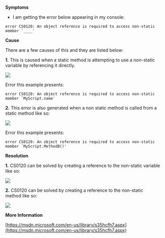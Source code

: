 

**Symptoms**


- I am getting the error below appearing in my console:


```
error CS0120: An object reference is required to access non-static member `____'
```


**Cause**



There are a few causes of this and they are listed below:



**1.**  This is caused when a static method is attempting to use a non-static variable by referencing it directly.



![](/hc/en-us/article_attachments/201828606/CS0120_a.png)



Error this example presents:


```
error CS0120: An object reference is required to access non-static member `MyScript.name'
```


**2.**  This error is also generated when a non static method is called from a static method like so:



![](/hc/en-us/article_attachments/201986043/CS0120_b.png)



Error this example presents:


```
error CS0120: An object reference is required to access non-static member `MyScript.MethodB()'
```


**Resolution**



**1.** CS0120 can be solved by creating a reference to the non-static variable like so:



![](/hc/en-us/article_attachments/201985993/CS0120_a1.png)



**2.**   CS0120 can be solved by creating a reference to the non-static method like so:



![](/hc/en-us/article_attachments/201828936/CS0120_b1.png)



**More Information**



[https://msdn.microsoft.com/en-us/library/s35hcfh7.aspx](https://msdn.microsoft.com/en-us/library/s35hcfh7.aspx)






